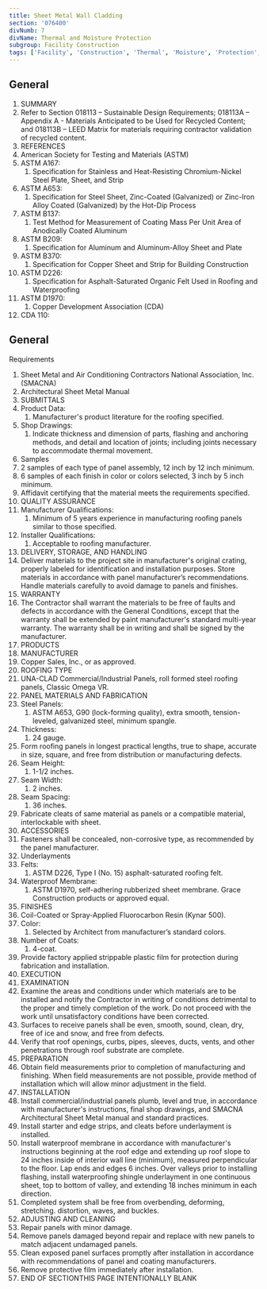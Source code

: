 ```yaml
---
title: Sheet Metal Wall Cladding
section: '076400'
divNumb: 7
divName: Thermal and Moisture Protection
subgroup: Facility Construction
tags: ['Facility', 'Construction', 'Thermal', 'Moisture', 'Protection', 'Sheet', 'Metal', 'Wall', 'Cladding']
---
```



## General

   1. SUMMARY
   1. Refer to Section 018113 – Sustainable Design Requirements; 018113A – Appendix A - Materials Anticipated to be Used for Recycled Content; and 018113B – LEED Matrix for materials requiring contractor validation of recycled content.
   1. REFERENCES
   1. American Society for Testing and Materials (ASTM)
   1. ASTM A167:
      1. Specification for Stainless and Heat-Resisting Chromium-Nickel Steel Plate, Sheet, and Strip
   1. ASTM A653:
      1. Specification for Steel Sheet, Zinc-Coated (Galvanized) or Zinc-Iron Alloy Coated (Galvanized) by the Hot-Dip Process
   1. ASTM B137:
      1. Test Method for Measurement of Coating Mass Per Unit Area of Anodically Coated Aluminum
   1. ASTM B209:
      1. Specification for Aluminum and Aluminum-Alloy Sheet and Plate
   1. ASTM B370:
      1. Specification for Copper Sheet and Strip for Building Construction
   1. ASTM D226:
      1. Specification for Asphalt-Saturated Organic Felt Used in Roofing and Waterproofing
   1. ASTM D1970:
      1. Copper Development Association (CDA)
   1. CDA 110:

## General

 Requirements
   1. Sheet Metal and Air Conditioning Contractors National Association, Inc. (SMACNA)
   1. Architectural Sheet Metal Manual
   1. SUBMITTALS
   1. Product Data:
      1. Manufacturer's product literature for the roofing specified.
   1. Shop Drawings:
      1. Indicate thickness and dimension of parts, flashing and anchoring methods, and detail and location of joints; including joints necessary to accommodate thermal movement.
   1. Samples
   1. 2 samples of each type of panel assembly, 12 inch by 12 inch minimum.
   1. 6 samples of each finish in color or colors selected, 3 inch by 5 inch minimum.
   1. Affidavit certifying that the material meets the requirements specified.
   1. QUALITY ASSURANCE
   1. Manufacturer Qualifications:
      1. Minimum of 5 years experience in manufacturing roofing panels similar to those specified.
   1. Installer Qualifications:
      1. Acceptable to roofing manufacturer.
   1. DELIVERY, STORAGE, AND HANDLING
   1. Deliver materials to the project site in manufacturer's original crating, properly labeled for identification and installation purposes. Store materials in accordance with panel manufacturer’s recommendations. Handle materials carefully to avoid damage to panels and finishes.
   1. WARRANTY
   1. The Contractor shall warrant the materials to be free of faults and defects in accordance with the General Conditions, except that the warranty shall be extended by paint manufacturer's standard multi-year warranty. The warranty shall be in writing and shall be signed by the manufacturer.
   1. PRODUCTS
   1. MANUFACTURER
   1. Copper Sales, Inc., or as approved.
   1. ROOFING TYPE
   1. UNA-CLAD Commercial/Industrial Panels, roll formed steel roofing panels, Classic Omega VR.
   1. PANEL MATERIALS AND FABRICATION
   1. Steel Panels:
      1. ASTM A653, G90 (lock-forming quality), extra smooth, tension-leveled, galvanized steel, minimum spangle.
   1. Thickness:
      1. 24 gauge.
   1. Form roofing panels in longest practical lengths, true to shape, accurate in size, square, and free from distribution or manufacturing defects.
   1. Seam Height:
      1. 1-1/2 inches.
   1. Seam Width:
      1. 2 inches.
   1. Seam Spacing:
      1. 36 inches.
   1. Fabricate cleats of same material as panels or a compatible material, interlockable with sheet.
   1. ACCESSORIES
   1. Fasteners shall be concealed, non-corrosive type, as recommended by the panel manufacturer.
   1. Underlayments
   1. Felts:
      1. ASTM D226, Type I (No. 15) asphalt-saturated roofing felt.
   1. Waterproof Membrane:
      1. ASTM D1970, self-adhering rubberized sheet membrane. Grace Construction products or approved equal.
   1. FINISHES
   1. Coil-Coated or Spray-Applied Fluorocarbon Resin (Kynar 500).
   1. Color:
      1. Selected by Architect from manufacturer’s standard colors.
   1. Number of Coats:
      1. 4-coat.
   1. Provide factory applied strippable plastic film for protection during fabrication and installation.
   1. EXECUTION
   1. EXAMINATION
   1. Examine the areas and conditions under which materials are to be installed and notify the Contractor in writing of conditions detrimental to the proper and timely completion of the work. Do not proceed with the work until unsatisfactory conditions have been corrected.
   1. Surfaces to receive panels shall be even, smooth, sound, clean, dry, free of ice and snow, and free from defects.
   1. Verify that roof openings, curbs, pipes, sleeves, ducts, vents, and other penetrations through roof substrate are complete.
   1. PREPARATION
   1. Obtain field measurements prior to completion of manufacturing and finishing. When field measurements are not possible, provide method of installation which will allow minor adjustment in the field.
   1. INSTALLATION
   1. Install commercial/industrial panels plumb, level and true, in accordance with manufacturer's instructions, final shop drawings, and SMACNA Architectural Sheet Metal manual and standard practices.
   1. Install starter and edge strips, and cleats before underlayment is installed.
   1. Install waterproof membrane in accordance with manufacturer's instructions beginning at the roof edge and extending up roof slope to 24 inches inside of interior wall line (minimum), measured perpendicular to the floor. Lap ends and edges 6 inches. Over valleys prior to installing flashing, install waterproofing shingle underlayment in one continuous sheet, top to bottom of valley, and extending 18 inches minimum in each direction.
   1. Completed system shall be free from overbending, deforming, stretching. distortion, waves, and buckles.
   1. ADJUSTING AND CLEANING
   1. Repair panels with minor damage.
   1. Remove panels damaged beyond repair and replace with new panels to match adjacent undamaged panels.
   1. Clean exposed panel surfaces promptly after installation in accordance with recommendations of panel and coating manufacturers.
   1. Remove protective film immediately after installation.
1. END OF SECTIONTHIS PAGE INTENTIONALLY BLANK

